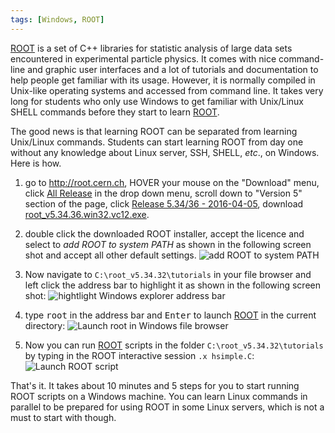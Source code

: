 ```yaml
---
tags: [Windows, ROOT]
---
```


[ROOT][] is a set of C++ libraries for statistic analysis of large data sets 
encountered in experimental particle physics. It comes with nice command-line 
and graphic user interfaces and a lot of tutorials and documentation to help 
people get familiar with its usage. However, it is normally compiled in 
Unix-like operating systems and accessed from command line. It takes very long 
for students who only use Windows to get familiar with Unix/Linux SHELL 
commands before they start to learn [ROOT][].

The good news is that learning ROOT can be separated from learning Unix/Linux 
commands. Students can start learning ROOT from day one without any knowledge 
about Linux server, SSH, SHELL, *etc*., on Windows. Here is how.

1. go to <http://root.cern.ch>, HOVER your mouse on the "Download" menu, click
   [All Release][releases] in the drop down menu, scroll down to "Version 5"
   section of the page, click [Release 5.34/36 - 2016-04-05][r5], download
   [root_v5.34.36.win32.vc12.exe][r53].

2. double click the downloaded ROOT installer, accept the licence and select to 
*add ROOT to system PATH* as shown in the following screen shot and accept all 
other default settings.
![add ROOT to system PATH]({{site.ina}}/add-ROOT-to-system-PATH-on-Windows.jpg)

3. Now navigate to `C:\root_v5.34.32\tutorials` in your file browser and left 
click the address bar to highlight it as shown in the following screen shot:
![hightlight Windows explorer address 
bar]({{site.ina}}/hightlight-Windows-explorer-address-bar.jpg)

4. type <kbd>root</kbd> in the address bar and <kbd>Enter</kbd> to launch 
[ROOT][] in the current directory:
![Launch root in Windows file 
browser]({{site.ina}}/launch-ROOT-from-Windows-file-browser.jpg)

5. Now you can run [ROOT][] scripts in the folder `C:\root_v5.34.32\tutorials` 
by typing in the ROOT interactive session `.x hsimple.C`:
![Launch ROOT script]({{site.ina}}/launch-ROOT-script.jpg)

That's it. It takes about 10 minutes and 5 steps for you to start running ROOT 
scripts on a Windows machine. You can learn Linux commands in parallel to be 
prepared for using ROOT in some Linux servers, which is not a must to start 
with though.

[ROOT]:https://root.cern.ch/drupal
[releases]:https://root.cern.ch/releases
[r5]:https://root.cern.ch/content/release-53436
[r53]:https://root.cern.ch/download/root_v5.34.36.win32.vc12.exe
